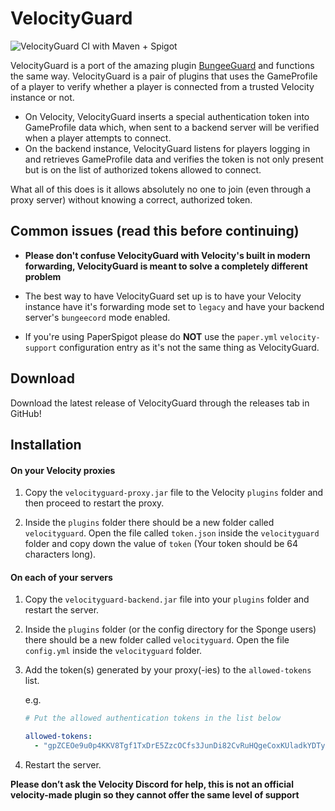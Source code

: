 # VelocityGuard
![VelocityGuard CI with Maven + Spigot](https://github.com/orion-tran/VelocityGuard/workflows/VelocityGuard%20CI%20with%20Maven%20+%20Spigot/badge.svg?branch=master)

VelocityGuard is a port of the amazing plugin 
[BungeeGuard](https://github.com/lucko/BungeeGuard) and functions the same way.
VelocityGuard is a pair of plugins that uses the GameProfile of a player to
verify whether a player is connected from a trusted Velocity instance or not.

 * On Velocity, VelocityGuard inserts a special authentication token into
   GameProfile data which, when sent to a backend server will be verified
   when a player attempts to connect.
 * On the backend instance, VelocityGuard listens for players logging in
   and retrieves GameProfile data and verifies the token is not only present
   but is on the list of authorized tokens allowed to connect.

What all of this does is it allows absolutely no one to join (even through a
proxy server) without knowing a correct, authorized token.

## Common issues (read this before continuing)
* **Please don't confuse VelocityGuard with Velocity's built in modern forwarding, VelocityGuard is meant to solve a completely different problem**

* The best way to have VelocityGuard set up is to have your Velocity instance have it's forwarding mode set to `legacy` and have your backend server's `bungeecord` mode enabled.

* If you're using PaperSpigot please do **NOT** use the `paper.yml` `velocity-support` configuration entry as it's not the same thing as VelocityGuard.

## Download
Download the latest release of VelocityGuard through the releases tab in GitHub!

## Installation

#### On your Velocity proxies

1. Copy the `velocityguard-proxy.jar` file to the Velocity `plugins` folder
   and then proceed to restart the proxy. 
   
2. Inside the `plugins` folder there should be a new folder called
   `velocityguard`. Open the file called `token.json` inside the
   `velocityguard` folder and copy down the value of `token` (Your token 
   should be 64 characters long).

#### On each of your servers

1. Copy the `velocityguard-backend.jar` file into your `plugins` folder and
   restart the server.

2. Inside the `plugins` folder (or the config directory for the Sponge users) 
   there should be a new folder called `velocityguard`. Open the file 
   `config.yml` inside the `velocityguard` folder. 

3. Add the token(s) generated by your proxy(-ies) to the `allowed-tokens` list.
   
   e.g.
   ```yaml
   # Put the allowed authentication tokens in the list below
   
   allowed-tokens:
     - "gpZCEOe9u0p4KKV8Tgf1TxDrE5ZzcOCfs3JunDi82CvRuHQgeCoxKUladkYDTyBb"
   ```

4. Restart the server.

**Please don’t ask the Velocity Discord for help, this is not an official velocity-made plugin so they cannot offer the same level of support**
